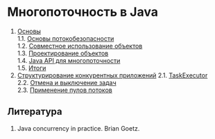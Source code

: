 # Многопоточность в Java

1. [Основы](./1_Fundamentals)  
   1.1. [Основы потокобезопасности](./1_Fundamentals/1_ThreadSafety.md)  
   1.2. [Совместное использование объектов](./1_Fundamentals/2_SharingObjects.md)  
   1.3. [Проектирование объектов](./1_Fundamentals/3_ComposingObjects.md)  
   1.4. [Java API для многопоточности](./1_Fundamentals/4_JavaMultithreadAPI.md)  
   1.5. [Итоги](./1_Fundamentals/5_Summary.md)  
2. [Структурирование конкурентных приложений](./2_StructureConcurrentService)
   2.1. [TaskExecutor](./1_TaskExecution.md)  
   2.2. [Отмена и выключение задач](./2_CancelAndShutdown.md)  
   2.3. [Применение пулов потоков](./3_ThreadPool.md)  

## Литература
1) Java concurrency in practice. Brian Goetz.
